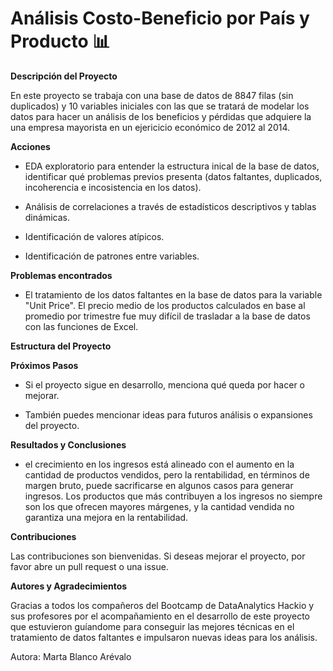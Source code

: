 # Análisis Costo-Beneficio por País y Producto 📊

**Descripción del Proyecto**

En este proyecto se trabaja con una base de datos de 8847 filas (sin duplicados) y 10 variables iniciales con las que se tratará de modelar los datos para hacer un análisis de los beneficios y pérdidas que adquiere la una empresa mayorista en un ejericicio económico de 2012 al 2014. 

**Acciones**

- EDA exploratorio para entender la estructura inical de la base de datos, identificar qué problemas previos presenta (datos faltantes, duplicados, incoherencia e incosistencia en los datos).

- Análisis de correlaciones a través de estadísticos descriptivos y tablas dinámicas.

- Identificación de valores atípicos.

- Identificación de patrones entre variables.

**Problemas encontrados**
- El tratamiento de los datos faltantes en la base de datos para la variable "Unit Price". El precio medio de los productos calculados en base al promedio por trimestre fue muy difícil de trasladar a la base de datos con las funciones de Excel.

**Estructura del Proyecto**

**Próximos Pasos**
 - Si el proyecto sigue en desarrollo, menciona qué queda por hacer o mejorar.

 - También puedes mencionar ideas para futuros análisis o expansiones del proyecto.

 **Resultados y Conclusiones**
-  el crecimiento en los ingresos está alineado con el aumento en la cantidad de productos vendidos, pero la rentabilidad, en términos de margen bruto, puede sacrificarse en algunos casos para generar ingresos. Los productos que más contribuyen a los ingresos no siempre son los que ofrecen mayores márgenes, y la cantidad vendida no garantiza una mejora en la rentabilidad.

**Contribuciones**

 Las contribuciones son bienvenidas. Si deseas mejorar el proyecto, por favor abre un pull request o una issue.

**Autores y Agradecimientos**

Gracias a todos los compañeros del Bootcamp de DataAnalytics Hackio y sus profesores por el acompañamiento en el desarrollo de este proyecto que estuvieron guíandome para conseguir las mejores técnicas en el tratamiento de datos faltantes e impulsaron nuevas ideas para los análisis.

Autora: Marta Blanco Arévalo
